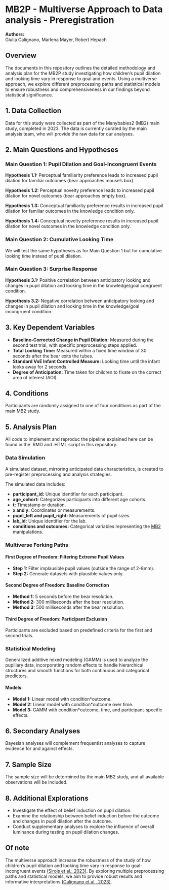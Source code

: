 # MB2P - Multiverse Approach to Data analysis - Preregistration

**Authors:**  
Giulia Calignano, Marlena Mayer, Robert Hepach

## Overview

The documents in this repository outlines the detailed methodology and analysis plan for the MB2P study investigating how children’s pupil dilation and looking time vary in response to goal and events. 
Using a multiverse approach, we explore different preprocessing paths and statistical models to ensure robustness and comprehensiveness in our findings beyond statistical significance.

## 1. Data Collection

Data for this study were collected as part of the Manybabies2 (MB2) main study, completed in 2023. 
The data is currently curated by the main analysis team, who will provide the raw data for our analyses.

## 2. Main Questions and Hypotheses

### Main Question 1: Pupil Dilation and Goal-Incongruent Events

**Hypothesis 1.1:** Perceptual familiarity preference leads to increased pupil dilation for familiar outcomes (bear approaches mouse’s box).

**Hypothesis 1.2:** Perceptual novelty preference leads to increased pupil dilation for novel outcomes (bear approaches empty box).

**Hypothesis 1.3:** Conceptual familiarity preference results in increased pupil dilation for familiar outcomes in the knowledge condition only.

**Hypothesis 1.4:** Conceptual novelty preference results in increased pupil dilation for novel outcomes in the knowledge condition only.

### Main Question 2: Cumulative Looking Time

We will test the same hypotheses as for Main Question 1 but for cumulative looking time instead of pupil dilation.

### Main Question 3: Surprise Response

**Hypothesis 3.1:** Positive correlation between anticipatory looking and changes in pupil dilation and looking time in the knowledge/goal congruent condition.

**Hypothesis 3.2:** Negative correlation between anticipatory looking and changes in pupil dilation and looking time in the knowledge/goal incongruent condition.

## 3. Key Dependent Variables

- **Baseline-Corrected Change in Pupil Dilation:** Measured during the second test trial, with specific preprocessing steps applied.
- **Total Looking Time:** Measured within a fixed time window of 30 seconds after the bear exits the tubes.
- **Standard VoE Infant Controlled Measure:** Looking time until the infant looks away for 2 seconds.
- **Degree of Anticipation:** Time taken for children to fixate on the correct area of interest (AOI).

## 4. Conditions

Participants are randomly assigned to one of four conditions as part of the main MB2 study.

## 5. Analysis Plan

All code to implement and reproduc the pipeline explained here can be found in the .RMD and .HTML script in this repository.

### Data Simulation

A simulated dataset, mirroring anticipated data characteristics, is created to pre-register preprocessing and analysis strategies. 

The simulated data includes:
- **participant_id:** Unique identifier for each participant.
- **age_cohort:** Categorizes participants into different age cohorts.
- **t:** Timestamp or duration.
- **x and y:** Coordinates or measurements.
- **pupil_left and pupil_right:** Measurements of pupil sizes.
- **lab_id:** Unique identifier for the lab.
- **conditions and outcomes:** Categorical variables representing the [MB2](https://manybabies.org/MB2/) manipulations.

### Multiverse Forking Paths

#### First Degree of Freedom: Filtering Extreme Pupil Values

- **Step 1:** Filter implausible pupil values (outside the range of 2-8mm).
- **Step 2:** Generate datasets with plausible values only.

#### Second Degree of Freedom: Baseline Correction

- **Method 1:** 5 seconds before the bear resolution.
- **Method 2:** 300 milliseconds after the bear resolution.
- **Method 3:** 500 milliseconds after the bear resolution.

#### Third Degree of Freedom: Participant Exclusion

Participants are excluded based on predefined criteria for the first and second trials.

### Statistical Modeling

Generalized additive mixed modeling (GAMM) is used to analyze the pupillary data, incorporating random effects to handle hierarchical structures and smooth functions for both continuous and categorical predictors.

#### Models:

- **Model 1:** Linear model with condition*outcome.
- **Model 2:** Linear model with condition*outcome over time.
- **Model 3:** GAMM with condition*outcome, time, and participant-specific effects.

## 6. Secondary Analyses

Bayesian analyses will complement frequentist analyses to capture evidence for and against effects.

## 7. Sample Size

The sample size will be determined by the main MB2 study, and all available observations will be included.

## 8. Additional Explorations

- Investigate the effect of belief induction on pupil dilation.
- Examine the relationship between belief induction before the outcome and changes in pupil dilation after the outcome.
- Conduct supplementary analyses to explore the influence of overall luminance during testing on pupil dilation changes.

## Of note
The multiverse approach increase the robustness of the study of how children’s pupil dilation and looking time vary in response to goal-incongruent events [(Sirois et al., 2023)](10.1016/j.infbeh.2023.101890). 
By exploring multiple preprocessing paths and statistical models, we aim to provide robust results and informative interpretations [(Calignano et al., 2023)](10.3758/s13428-023-02172-8).

